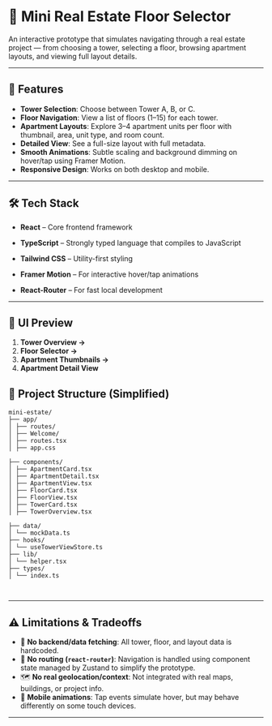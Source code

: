 # 🏢 Mini Real Estate Floor Selector

An interactive prototype that simulates navigating through a real estate project — from choosing a tower, selecting a floor, browsing apartment layouts, and viewing full layout details.

---

## 🚀 Features

- **Tower Selection**: Choose between Tower A, B, or C.
- **Floor Navigation**: View a list of floors (1–15) for each tower.
- **Apartment Layouts**: Explore 3–4 apartment units per floor with thumbnail, area, unit type, and room count.
- **Detailed View**: See a full-size layout with full metadata.
- **Smooth Animations**: Subtle scaling and background dimming on hover/tap using Framer Motion.
- **Responsive Design**: Works on both desktop and mobile.

---

## 🛠️ Tech Stack

- **React** – Core frontend framework
- **TypeScript** – Strongly typed language that compiles to JavaScript

- **Tailwind CSS** – Utility-first styling
- **Framer Motion** – For interactive hover/tap animations
- **React-Router** – For fast local development

---

## 📸 UI Preview

1. **Tower Overview →**
2. **Floor Selector →**
3. **Apartment Thumbnails →**
4. **Apartment Detail View**

## 📁 Project Structure (Simplified)

```text
mini-estate/
├── app/
│ ├── routes/
│ ├── Welcome/
│ ├── routes.tsx
│ ├── app.css

├── components/
│ ├── ApartmentCard.tsx
│ ├── ApartmentDetail.tsx
│ ├── ApartmentView.tsx
│ ├── FloorCard.tsx
│ ├── FloorView.tsx
│ ├── TowerCard.tsx
│ ├── TowerOverview.tsx

├── data/
│ └── mockData.ts
├── hooks/
│ └── useTowerViewStore.ts
├── lib/
│ └── helper.tsx
├── types/
│ └── index.ts



```

---

## ⚠️ Limitations & Tradeoffs

- 🔁 **No backend/data fetching**: All tower, floor, and layout data is hardcoded.
- 🧭 **No routing (`react-router`)**: Navigation is handled using component state managed by Zustand to simplify the prototype.
- 🗺️ **No real geolocation/context**: Not integrated with real maps, buildings, or project info.
- 📱 **Mobile animations**: Tap events simulate hover, but may behave differently on some touch devices.

---
